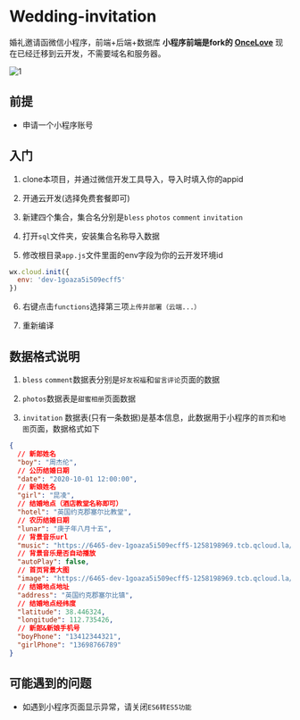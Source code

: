 # Wedding-invitation

婚礼邀请函微信小程序，前端+后端+数据库 **小程序前端是fork的 [OnceLove](https://github.com/donghaikun/OnceLove)** 现在已经迁移到云开发，不需要域名和服务器。

![1](https://wong-1251253615.cos.ap-shanghai.myqcloud.com/bless/awsl.png)


## 前提

* 申请一个小程序账号

## 入门

1. clone本项目，并通过微信开发工具导入，导入时填入你的appid

2. 开通云开发(选择免费套餐即可)

3. 新建四个集合，集合名分别是`bless` `photos` `comment` `invitation`

4. 打开`sql`文件夹，安装集合名称导入数据

5. 修改根目录`app.js`文件里面的env字段为你的云开发环境id

```javascript
wx.cloud.init({
  env: 'dev-1goaza5i509ecff5'
})
```

6. 右键点击`functions`选择第三项`上传并部署（云端...）`

7. 重新编译

## 数据格式说明

1. `bless` `comment`数据表分别是`好友祝福`和`留言评论`页面的数据

2. `photos`数据表是`甜蜜相册`页面数据

3. `invitation` 数据表(只有一条数据)是基本信息，此数据用于小程序的`首页`和`地图`页面，数据格式如下

```json
{
  // 新郎姓名
  "boy": "周杰伦",
  // 公历结婚日期
  "date": "2020-10-01 12:00:00",
  // 新娘姓名
  "girl": "昆凌",
  // 结婚地点（酒店教堂名称即可）
  "hotel": "英国约克郡塞尔比教堂",
  // 农历结婚日期
  "lunar": "庚子年八月十五",
  // 背景音乐url
  "music": "https://6465-dev-1goaza5i509ecff5-1258198969.tcb.qcloud.la/audio/ido.mp3?sign=f186b54afeca081690c8c03c2573521c&t=1601797034",
  // 背景音乐是否自动播放
  "autoPlay": false,
  // 首页背景大图
  "image": "https://6465-dev-1goaza5i509ecff5-1258198969.tcb.qcloud.la/photos/cover.jpeg?sign=5ebe072ba028b0a2da8aa54fb82586a0&t=1601799069",
  // 结婚地点地址
  "address": "英国约克郡塞尔比镇",
  // 结婚地点经纬度
  "latitude": 38.446324,
  "longitude": 112.735426,
  // 新郎&新娘手机号
  "boyPhone": "13412344321",
  "girlPhone": "13698766789"
}
```

## 可能遇到的问题

* 如遇到小程序页面显示异常，请关闭`ES6转ES5功能`




